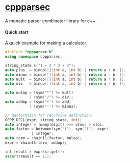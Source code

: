 # [cppparsec](cppparsec)

A monadic parser combinator library for c++.


#### Quick start

A quick example for making a calculator.

```c++
#include "cppparsec.h"
using namespace cppparsec;

string_state s("1 + 2 * 3 + 4");
auto plus  = binop([](int a, int b) { return a + b; });
auto minus = binop([](int a, int b) { return a - b; });
auto mult  = binop([](int a, int b) { return a * b; });
auto div   = binop([](int a, int b) { return a / b; });

auto mulop = (sym("*") %= mult)
           | (sym("/") %= div);
auto addop = (sym("+") %= add)
           | (sym("-") %= minus);

// declaration for recursive definition.
CPPP_DECL(expr, string_state, int);
auto integer = (many(digit) >>= vtos) > stoi;
auto factor = between(sym("("), sym(")"), expr)
            | integer;
auto term = chainl1(factor, mulop);
expr = chainl1(term, addop);

int result = expr(s).get();
assert(result == 11);
```
